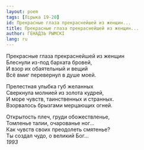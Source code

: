 ```yaml
---
layout: poem
tags: [Лірыка 19-20]
id: Прекрасные глаза прекраснейшей из женщин...
title: Прекрасные глаза прекраснейшей из женщин...
author: ГЕНАДЗЬ РЫМСКІ
lang: ru
---
```



Прекрасные глаза прекраснейшей из женщин  
Блеснули из-под бархата бровей,  
И взор их обаятельный и вещий  
Всё вмиг перевернул в душе моей.  

Прелестная улыбка губ желанных  
Сверкнула молнией из золота кудрей,  
И море чувств, таинственных и странных.  
Взорвалось брызгами мерцающих огней.  

Открытость плеч, груди обожествленье,  
Томленье талии, очарованье ног...  
Как чувств своих преодолеть смятенье?  
Ты создал чудо, о великий Бог...  
*1993*  
